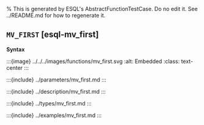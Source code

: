 % This is generated by ESQL's AbstractFunctionTestCase. Do no edit it. See ../README.md for how to regenerate it.

## `MV_FIRST` [esql-mv_first]

**Syntax**

:::{image} ../../../images/functions/mv_first.svg
:alt: Embedded
:class: text-center
:::


:::{include} ../parameters/mv_first.md
:::

:::{include} ../description/mv_first.md
:::

:::{include} ../types/mv_first.md
:::

:::{include} ../examples/mv_first.md
:::
